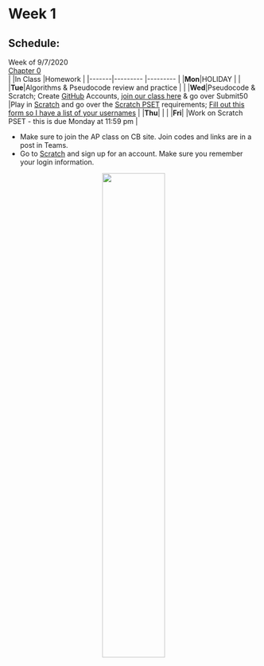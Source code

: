 # Week 1

## Schedule:

Week of 9/7/2020  
[Chapter 0](\ap\curriculum\0)  
  |       |In Class               |Homework   |
  |-------|---------              |---------  |
  |**Mon**|HOLIDAY | |
  |**Tue**|Algorithms & Pseudocode review and practice | |
  |**Wed**|Pseudocode & Scratch; Create [GitHub](https://github.com/join) Accounts, [join our class here](https://submit.cs50.io/invites/58a97a3c65e84665a08f96ad2079f55c) & go over Submit50 |Play in [Scratch](https://scratch.mit.edu) and go over the [Scratch PSET](https://docs.cs50.net/2019/ap/problems/scratch/scratch.html) requirements; [Fill out this form so I have a list of your usernames](https://forms.office.com/Pages/ResponsePage.aspx?id=pzkNu6tRKkuypSiSsDYamccaKXZ-XoNApSiIBzYo6sNUQTIxT1ZEVUpOTTZaVTlRRUYwTFU5SURJUi4u) |
  |**Thu**| | |
  |**Fri**| |Work on Scratch PSET - this is due Monday at 11:59 pm |

  - Make sure to join the AP class on CB site. Join codes and links are in a post in Teams.
  - Go to [Scratch](https://scratch.mit.edu) and sign up for an account. Make sure you remember your login information. 

<div style="text-align:center">
<img src="" alt="" width="50%">
</div>


  <!--
  - **Tue:** 
    - [Fill out this form so I have a list of your usernames](https://forms.office.com/Pages/ResponsePage.aspx?id=pzkNu6tRKkuypSiSsDYamccaKXZ-XoNApSiIBzYo6sNUQTIxT1ZEVUpOTTZaVTlRRUYwTFU5SURJUi4u)
 -->
